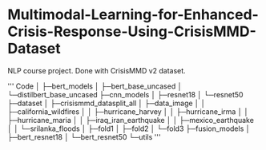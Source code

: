 # Multimodal-Learning-for-Enhanced-Crisis-Response-Using-CrisisMMD-Dataset
NLP course project. Done with CrisisMMD v2 dataset.

'''
Code
│ 
├─bert_models
│  ├─bert_base_uncased
│  └─distilbert_base_uncased
├─cnn_models
│  ├─resnet18
│  └─resnet50
├─dataset
│  ├─crisismmd_datasplit_all
│  ├─data_image
│  │  ├─california_wildfires
│  │  ├─hurricane_harvey
│  │  ├─hurricane_irma
│  │  ├─hurricane_maria
│  │  ├─iraq_iran_earthquake
│  │  ├─mexico_earthquake
│  │  └─srilanka_floods
│  ├─fold1
│  ├─fold2
│  └─fold3
├─fusion_models
│  ├─bert_resnet18
│  └─bert_resnet50
└─utils
'''
